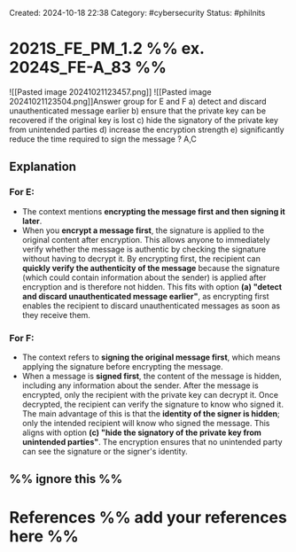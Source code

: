 Created: 2024-10-18 22:38
Category: #cybersecurity
Status: #philnits

# 2021S_FE_PM_1.2 %% ex. 2024S_FE-A_83 %%

![[Pasted image 20241021123457.png]]
![[Pasted image 20241021123504.png]]Answer group for E and F
a) detect and discard unauthenticated message earlier
b) ensure that the private key can be recovered if the original key is lost
c) hide the signatory of the private key from unintended parties
d) increase the encryption strength
e) significantly reduce the time required to sign the message
?
A,C

## Explanation

### For **E**:

- The context mentions **encrypting the message first and then signing it later**.
- When you **encrypt a message first**, the signature is applied to the original content after encryption. This allows anyone to immediately verify whether the message is authentic by checking the signature without having to decrypt it.
  By encrypting first, the recipient can **quickly verify the authenticity of the message** because the signature (which could contain information about the sender) is applied after encryption and is therefore not hidden. This fits with option **(a) "detect and discard unauthenticated message earlier"**, as encrypting first enables the recipient to discard unauthenticated messages as soon as they receive them.

### For **F**:

- The context refers to **signing the original message first**, which means applying the signature before encrypting the message.
- When a message is **signed first**, the content of the message is hidden, including any information about the sender. After the message is encrypted, only the recipient with the private key can decrypt it. Once decrypted, the recipient can verify the signature to know who signed it.
  The main advantage of this is that the **identity of the signer is hidden**; only the intended recipient will know who signed the message. This aligns with option **(c) "hide the signatory of the private key from unintended parties"**. The encryption ensures that no unintended party can see the signature or the signer's identity.

## %% ignore this %%

# References %% add your references here %%
